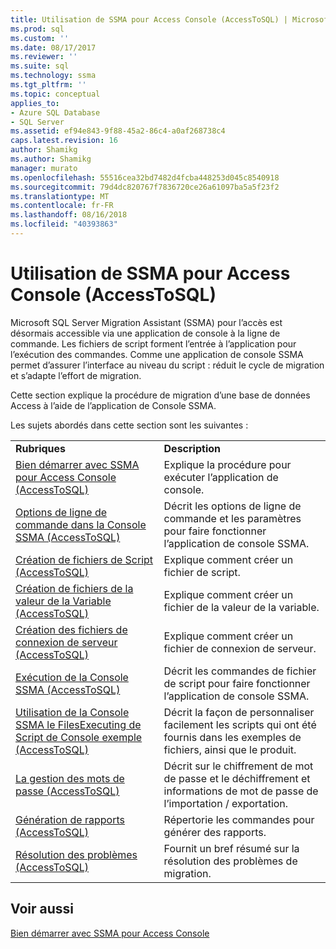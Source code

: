 ```yaml
---
title: Utilisation de SSMA pour Access Console (AccessToSQL) | Microsoft Docs
ms.prod: sql
ms.custom: ''
ms.date: 08/17/2017
ms.reviewer: ''
ms.suite: sql
ms.technology: ssma
ms.tgt_pltfrm: ''
ms.topic: conceptual
applies_to:
- Azure SQL Database
- SQL Server
ms.assetid: ef94e843-9f88-45a2-86c4-a0af268738c4
caps.latest.revision: 16
author: Shamikg
ms.author: Shamikg
manager: murato
ms.openlocfilehash: 55516cea32bd7482d4fcba448253d045c8540918
ms.sourcegitcommit: 79d4dc820767f7836720ce26a61097ba5a5f23f2
ms.translationtype: MT
ms.contentlocale: fr-FR
ms.lasthandoff: 08/16/2018
ms.locfileid: "40393863"
---
```

# <a name="working-with-ssma-for-access-console-accesstosql"></a>Utilisation de SSMA pour Access Console (AccessToSQL)
Microsoft SQL Server Migration Assistant (SSMA) pour l’accès est désormais accessible via une application de console à la ligne de commande. Les fichiers de script forment l’entrée à l’application pour l’exécution des commandes. Comme une application de console SSMA permet d’assurer l’interface au niveau du script : réduit le cycle de migration et s’adapte l’effort de migration.  
  
Cette section explique la procédure de migration d’une base de données Access à l’aide de l’application de Console SSMA.  
  
Les sujets abordés dans cette section sont les suivantes :  
  
|||  
|-|-|  
|**Rubriques**|**Description**|  
|[Bien démarrer avec SSMA pour Access Console &#40;AccessToSQL&#41;](../../ssma/access/getting-started-with-ssma-for-access-console-accesstosql.md)|Explique la procédure pour exécuter l’application de console.|  
|[Options de ligne de commande dans la Console SSMA &#40;AccessToSQL&#41;](../../ssma/access/command-line-options-in-ssma-console-accesstosql.md)|Décrit les options de ligne de commande et les paramètres pour faire fonctionner l’application de console SSMA.|  
|[Création de fichiers de Script &#40;AccessToSQL&#41;](../../ssma/access/creating-script-files-accesstosql.md)|Explique comment créer un fichier de script.|  
|[Création de fichiers de la valeur de la Variable &#40;AccessToSQL&#41;](../../ssma/access/creating-variable-value-files-accesstosql.md)|Explique comment créer un fichier de la valeur de la variable.|  
|[Création des fichiers de connexion de serveur &#40;AccessToSQL&#41;](../../ssma/access/creating-the-server-connection-files-accesstosql.md)|Explique comment créer un fichier de connexion de serveur.|  
|[Exécution de la Console SSMA &#40;AccessToSQL&#41;](../../ssma/access/executing-the-ssma-console-accesstosql.md)|Décrit les commandes de fichier de script pour faire fonctionner l’application de console SSMA.|  
|[Utilisation de la Console SSMA le FilesExecuting de Script de Console exemple &#40;AccessToSQL&#41;](../../ssma/access/working-sample-console-script-filesexecuting-ssma-console-accesstosql.md)|Décrit la façon de personnaliser facilement les scripts qui ont été fournis dans les exemples de fichiers, ainsi que le produit.|  
|[La gestion des mots de passe &#40;AccessToSQL&#41;](../../ssma/access/managing-passwords-accesstosql.md)|Décrit sur le chiffrement de mot de passe et le déchiffrement et informations de mot de passe de l’importation / exportation.|  
|[Génération de rapports &#40;AccessToSQL&#41;](../../ssma/access/generating-reports-accesstosql.md)|Répertorie les commandes pour générer des rapports.|  
|[Résolution des problèmes &#40;AccessToSQL&#41;](../../ssma/access/troubleshooting-accesstosql.md)|Fournit un bref résumé sur la résolution des problèmes de migration.|  
  
## <a name="see-also"></a>Voir aussi  
[Bien démarrer avec SSMA pour Access Console](getting-started-with-ssma-for-access-console-accesstosql.md)  
  
